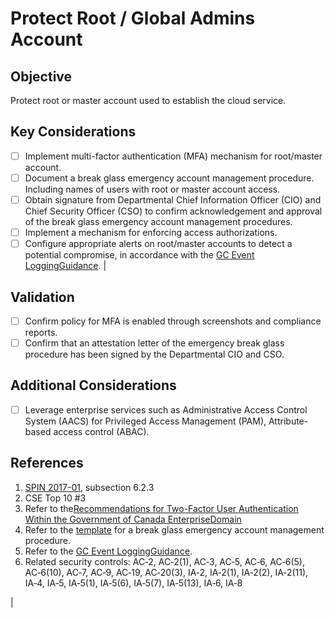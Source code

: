 # Protect Root / Global Admins Account

## Objective

Protect root or master account used to establish the cloud service. 

## Key Considerations

* [ ] Implement multi-factor authentication (MFA) mechanism for root/master account.
* [ ] Document a break glass emergency account management procedure. Including names of users with root or master account access.
* [ ] Obtain signature from Departmental Chief Information Officer (CIO) and Chief Security Officer (CSO) to confirm acknowledgement and approval of the break glass emergency account management procedures.
* [ ] Implement a mechanism for enforcing access authorizations.
* [ ] Configure appropriate alerts on root/master accounts to detect a potential compromise, in accordance with the [GC Event Logging](https://www.gcpedia.gc.ca/gcwiki/images/e/e3/GC_Event_Logging_Strategy.pdf)[Guidance](https://www.gcpedia.gc.ca/gcwiki/images/e/e3/GC_Event_Logging_Strategy.pdf). |

## Validation

* [ ] Confirm policy for MFA is enabled through screenshots and compliance reports.
* [ ] Confirm that an attestation letter of the emergency break glass procedure has been signed by the Departmental CIO and CSO. 

## Additional Considerations

* [ ] Leverage enterprise services such as Administrative Access Control System (AACS) for Privileged Access Management (PAM), Attribute-based access control (ABAC). 

## References

1. [SPIN 2017-01](https://www.canada.ca/en/treasury-board-secretariat/services/access-information-privacy/security-identity-management/direction-secure-use-commercial-cloud-services-spin.html), subsection 6.2.3
2. CSE Top 10 #3
3. Refer to the[Recommendations for Two-Factor User Authentication Within the Government of Canada Enterprise](https://intranet.canada.ca/wg-tg/rtua-rafu-eng.asp)[Domain](https://intranet.canada.ca/wg-tg/rtua-rafu-eng.asp)
4. Refer to the [template](https://gcconnex.gc.ca/file/view/55010566/break-glass-emergency-account-procedure-departments-can-use-to-develop-their-emergency-access-management-controls-for-cloud?language=en) for a break glass emergency account management procedure.
5. Refer to the [GC Event Logging](https://www.gcpedia.gc.ca/gcwiki/images/e/e3/GC_Event_Logging_Strategy.pdf)[Guidance](https://www.gcpedia.gc.ca/gcwiki/images/e/e3/GC_Event_Logging_Strategy.pdf).
6. Related security controls: AC‑2, AC‑2(1), AC‑3, AC‑5, AC‑6, AC‑6(5), AC‑6(10), AC‑7, AC‑9, AC‑19, AC‑20(3), IA‑2, IA‑2(1), IA‑2(2), IA‑2(11), IA‑4, IA‑5, IA‑5(1), IA‑5(6), IA‑5(7), IA‑5(13), IA‑6, IA‑8

 |
